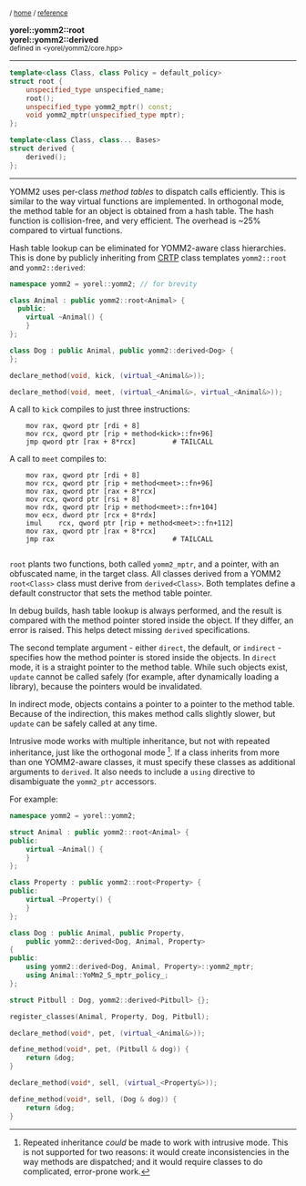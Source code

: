 
<sub>/ [home](/README.md) / [reference](/reference/README.md) </sub>

**yorel::yomm2::root**<br>
**yorel::yomm2::derived**<br>
<sub>defined in <yorel/yomm2/core.hpp></sub>

---
```c++
template<class Class, class Policy = default_policy>
struct root {
    unspecified_type unspecified_name;
    root();
    unspecified_type yomm2_mptr() const;
    void yomm2_mptr(unspecified_type mptr);
};

template<class Class, class... Bases>
struct derived {
    derived();
};
```
---
YOMM2 uses per-class _method tables_ to dispatch calls efficiently. This is
similar to the way virtual functions are implemented. In orthogonal mode, the
method table for an object is obtained from a hash table. The hash function is
collision-free, and very efficient. The overhead is ~25% compared to virtual
functions.

Hash table lookup can be eliminated for YOMM2-aware class hierarchies. This
is done by publicly inheriting from
[CRTP](https://en.wikipedia.org/wiki/Curiously_recurring_template_pattern) class
templates `yomm2::root` and `yomm2::derived`:


```c++
namespace yomm2 = yorel::yomm2; // for brevity

class Animal : public yomm2::root<Animal> {
  public:
    virtual ~Animal() {
    }
};

class Dog : public Animal, public yomm2::derived<Dog> {
};

declare_method(void, kick, (virtual_<Animal&>));

declare_method(void, meet, (virtual_<Animal&>, virtual_<Animal&>));
```


A call to `kick` compiles to just three instructions:

```
	mov	rax, qword ptr [rdi + 8]
	mov	rcx, qword ptr [rip + method<kick>::fn+96]
	jmp	qword ptr [rax + 8*rcx]         # TAILCALL
```

A call to `meet` compiles to:

```
	mov	rax, qword ptr [rdi + 8]
	mov	rcx, qword ptr [rip + method<meet>::fn+96]
	mov	rax, qword ptr [rax + 8*rcx]
	mov	rcx, qword ptr [rsi + 8]
	mov	rdx, qword ptr [rip + method<meet>::fn+104]
	mov	ecx, dword ptr [rcx + 8*rdx]
	imul	rcx, qword ptr [rip + method<meet>::fn+112]
	mov	rax, qword ptr [rax + 8*rcx]
	jmp	rax                             # TAILCALL


```

`root` plants two functions, both called `yomm2_mptr`, and a pointer, with an
obfuscated name, in the target class. All classes derived from a YOMM2
`root<Class>` class must derive from `derived<Class>`. Both templates define a
default constructor that sets the method table pointer.

In debug builds, hash table lookup is always performed, and the result is
compared with the method pointer stored inside the object. If they differ, an
error is raised. This helps detect missing `derived` specifications.

The second template argument - either `direct`, the default, or `indirect` -
specifies how the method pointer is stored inside the objects. In `direct` mode,
it is a straight pointer to the method table. While such objects exist,
`update` cannot be called safely (for example, after dynamically loading
a library), because the pointers would be invalidated.

In indirect mode, objects contains a pointer to a pointer to the method
table. Because of the indirection, this makes method calls slightly slower, but
`update` can be safely called at any time.

Intrusive mode works with multiple inheritance, but not with repeated
inheritance, just like the orthogonal mode [^1]. If a class inherits from more
than one YOMM2-aware classes, it must specify these classes as additional
arguments to `derived`. It also needs to include a `using` directive to
disambiguate the `yomm2_ptr` accessors.

For example:


```c++
namespace yomm2 = yorel::yomm2;

struct Animal : public yomm2::root<Animal> {
public:
    virtual ~Animal() {
    }
};

class Property : public yomm2::root<Property> {
public:
    virtual ~Property() {
    }
};

class Dog : public Animal, public Property,
    public yomm2::derived<Dog, Animal, Property>
{
public:
    using yomm2::derived<Dog, Animal, Property>::yomm2_mptr;
    using Animal::YoMm2_S_mptr_policy_;
};

struct Pitbull : Dog, yomm2::derived<Pitbull> {};

register_classes(Animal, Property, Dog, Pitbull);

declare_method(void*, pet, (virtual_<Animal&>));

define_method(void*, pet, (Pitbull & dog)) {
    return &dog;
}

declare_method(void*, sell, (virtual_<Property&>));

define_method(void*, sell, (Dog & dog)) {
    return &dog;
}
```

[^1]: Repeated inheritance _could_ be made to work with intrusive mode. This is
    not supported for two reasons: it would create inconsistencies in the way
    methods are dispatched; and it would require classes to do complicated,
    error-prone work.


